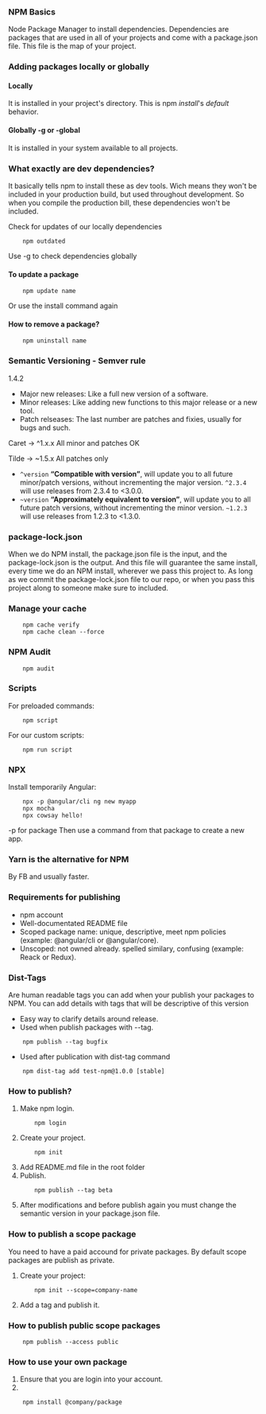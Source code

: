 ### NPM Basics
Node Package Manager to install dependencies.
Dependencies are packages that are used in all of your projects and come with a package.json file. This file is the map of your project.

### Adding packages locally or globally
#### Locally
It is installed in your project's directory. This is npm *install*'s *default* behavior.

#### Globally -g or -global
It is installed in your system available to all projects.

### What exactly are dev dependencies?
It basically tells npm to install these as dev tools. Wich means they won't be included in your production build, but used throughout development.
So when you compile the production bill, these dependencies won't be included.

Check for updates of our locally dependencies
```
	npm outdated
```
Use -g to check dependencies globally

#### To update a package
```
	npm update name
```
Or use the install command again

#### How to remove a package?
```
	npm uninstall name
```

### Semantic Versioning - Semver rule
1.4.2
* Major new releases: Like a full new version of a software.
* Minor releases: Like adding new functions to this major release or a new tool.
* Patch relseases: The last number are patches and fixies, usually for bugs and such.

Caret										->  ^1.x.x
All minor and patches OK

Tilde										-> ~1.5.x
All patches only

- `^version` **“Compatible with version”**, will update you to all future minor/patch versions, without incrementing the major version. `^2.3.4` will use releases from 2.3.4 to <3.0.0.
-   `~version` **“Approximately equivalent to version”**, will update you to all future patch versions, without incrementing the minor version. `~1.2.3` will use releases from 1.2.3 to <1.3.0.

### package-lock.json
When we do NPM install, the package.json file is the input, and the package-lock.json is the output. And this file will guarantee the same install, every time we do an NPM install, wherever we pass this project to. As long as we commit the package-lock.json file to our repo, or when you pass this project along to someone make sure to included.

### Manage your cache
```
	npm cache verify
	npm cache clean --force
```

### NPM Audit
```
	npm audit
```

### Scripts
For preloaded commands:
```
	npm script
```

For our custom scripts:
```
	npm run script
```

### NPX
Install temporarily Angular:
```
	npx -p @angular/cli ng new myapp
	npx mocha
	npx cowsay hello!
```
-p for package
Then use a command from that package to create a new app.

### Yarn is the alternative for NPM
By FB and usually faster.

### Requirements for publishing
- npm account
- Well-documentated README file
- Scoped package name: unique, descriptive, meet npm policies (example: @angular/cli or @angular/core).
- Unscoped: not owned already. spelled similary, confusing (example: Reack or Redux).

### Dist-Tags
Are human readable tags you can add when your publish your packages to NPM.
You can add details with tags that will be descriptive of this version
- Easy way to clarify details around release.
- Used when publish packages with --tag.
```
	npm publish --tag bugfix
```
- Used after publication with dist-tag command
```
	npm dist-tag add test-npm@1.0.0 [stable]
```

### How to publish?
1. Make npm login.
	```
		npm login
	```
2. Create your project.
	```
		npm init
	```
3. Add README.md file in the root folder
4. Publish.
	```
		npm publish --tag beta
	```
5. After modifications and before publish again you must change the semantic version in your package.json file.

### How to publish a scope package
You need to have a paid accound for private packages.
By default scope packages are publish as private.

1. Create your project:
	```
		npm init --scope=company-name
	```
2. Add a tag and publish it.

### How to publish **public** scope packages
```
	npm publish --access public
```

### How to use your own package
1. Ensure that you are login into your account.
2. 
```
	npm install @company/package
```